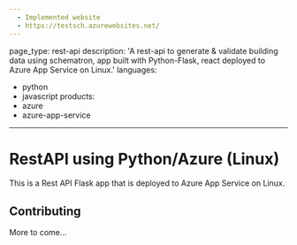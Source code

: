 ```yaml
---
  - Implemented website 
  - https://testsch.azurewebsites.net/
---
```

page_type: rest-api
description: 'A rest-api to generate & validate building data using schematron, app built with Python-Flask, react deployed to Azure App Service on Linux.'
languages:
  - python
  - javascript
products:
  - azure
  - azure-app-service
---

# RestAPI using Python/Azure (Linux)

This is a Rest API Flask app that is deployed to Azure App Service on Linux.

## Contributing

More to come...
